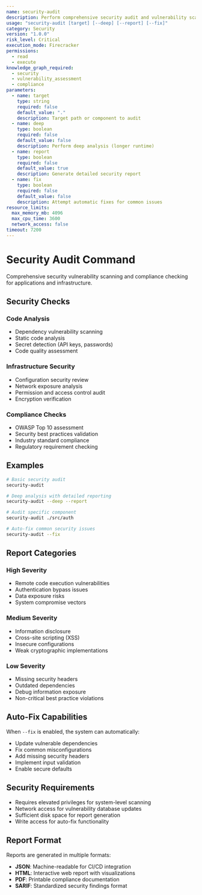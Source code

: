 ```yaml
---
name: security-audit
description: Perform comprehensive security audit and vulnerability scanning
usage: "security-audit [target] [--deep] [--report] [--fix]"
category: Security
version: "1.0.0"
risk_level: Critical
execution_mode: Firecracker
permissions:
  - read
  - execute
knowledge_graph_required:
  - security
  - vulnerability_assessment
  - compliance
parameters:
  - name: target
    type: string
    required: false
    default_value: "."
    description: Target path or component to audit
  - name: deep
    type: boolean
    required: false
    default_value: false
    description: Perform deep analysis (longer runtime)
  - name: report
    type: boolean
    required: false
    default_value: true
    description: Generate detailed security report
  - name: fix
    type: boolean
    required: false
    default_value: false
    description: Attempt automatic fixes for common issues
resource_limits:
  max_memory_mb: 4096
  max_cpu_time: 3600
  network_access: false
timeout: 7200
---
```


# Security Audit Command

Comprehensive security vulnerability scanning and compliance checking for applications and infrastructure.

## Security Checks

### Code Analysis
- Dependency vulnerability scanning
- Static code analysis
- Secret detection (API keys, passwords)
- Code quality assessment

### Infrastructure Security
- Configuration security review
- Network exposure analysis
- Permission and access control audit
- Encryption verification

### Compliance Checks
- OWASP Top 10 assessment
- Security best practices validation
- Industry standard compliance
- Regulatory requirement checking

## Examples

```bash
# Basic security audit
security-audit

# Deep analysis with detailed reporting
security-audit --deep --report

# Audit specific component
security-audit ./src/auth

# Auto-fix common security issues
security-audit --fix
```

## Report Categories

### High Severity
- Remote code execution vulnerabilities
- Authentication bypass issues
- Data exposure risks
- System compromise vectors

### Medium Severity
- Information disclosure
- Cross-site scripting (XSS)
- Insecure configurations
- Weak cryptographic implementations

### Low Severity
- Missing security headers
- Outdated dependencies
- Debug information exposure
- Non-critical best practice violations

## Auto-Fix Capabilities

When `--fix` is enabled, the system can automatically:

- Update vulnerable dependencies
- Fix common misconfigurations
- Add missing security headers
- Implement input validation
- Enable secure defaults

## Security Requirements

- Requires elevated privileges for system-level scanning
- Network access for vulnerability database updates
- Sufficient disk space for report generation
- Write access for auto-fix functionality

## Report Format

Reports are generated in multiple formats:
- **JSON**: Machine-readable for CI/CD integration
- **HTML**: Interactive web report with visualizations
- **PDF**: Printable compliance documentation
- **SARIF**: Standardized security findings format